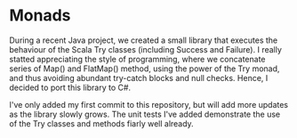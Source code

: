 # Monads
During a recent Java project, we created a small library that executes the behaviour of the Scala Try classes (including Success and Failure). I really statted appreciating the style of programming, where we concatenate series of Map() and FlatMap() method, using the power of the Try monad, and thus avoiding abundant try-catch blocks and null checks.
Hence, I decided to port this library to C#. 

I've only added my first commit to this repository, but will add more updates as the library slowly grows. The unit tests I've added demonstrate the use of the Try classes and methods fiarly well already.

